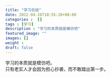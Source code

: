 ```yaml
---
title: "学习总结"
date: 2022-04-26T18:55:20+08:00
categories :  []
tags : [学习]
description : "学习的本质就是模仿吧"
featured_image: ""
images: []
weight : 
draft: false
---
```


学习的本质就是模仿吧。  
只有老实人才会因为担心抄袭，而不敢踏出第一步。  
